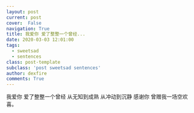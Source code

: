 ```yaml
---
layout: post
current: post
cover:  False
navigation: True
title: 我爱你 爱了整整一个曾经...
date: 2020-03-03 12:01:00
tags:
  - sweetsad
  - sentences
class: post-template
subclass: 'post sweetsad sentences'
author: dexfire
comments: True
---
```


我爱你 爱了整整一个曾经
从无知到成熟
从冲动到沉静
感谢你 曾赠我一场空欢喜。